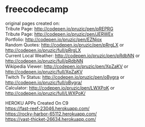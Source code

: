 # freecodecamp
original pages created on: </br>
Tribute Page: http://codepen.io/pruzic/pen/pREPRG </br>
Tribute Page: http://codepen.io/pruzic/pen/JERWEx </br>
Portfolio: http://codepen.io/pruzic/pen/EZNjox </br>
Random Quotes: http://codepen.io/pruzic/pen/pRrgLX or http://codepen.io/pruzic/full/pRrgLX</br>
Current Local Weather: http://codepen.io/pruzic/pen/pRdbNN or http://codepen.io/pruzic/full/pRdbNN</br>
Wikipedia Viewer: http://codepen.io/pruzic/pen/XpZaKV or http://codepen.io/pruzic/full/XpZaKV </br>
Twitch Tv Status: http://codepen.io/pruzic/pen/oBygra or http://codepen.io/pruzic/full/oBygra/ </br>
Calculator: http://codepen.io/pruzic/pen/LWXPoK or http://codepen.io/pruzic/full/LWXPoK/

HEROKU APPs Created On C9 </br>
https://fast-reef-23046.herokuapp.com/ </br>
https://rocky-harbor-65112.herokuapp.com/ </br>
https://vast-thicket-26634.herokuapp.com/ </br>
